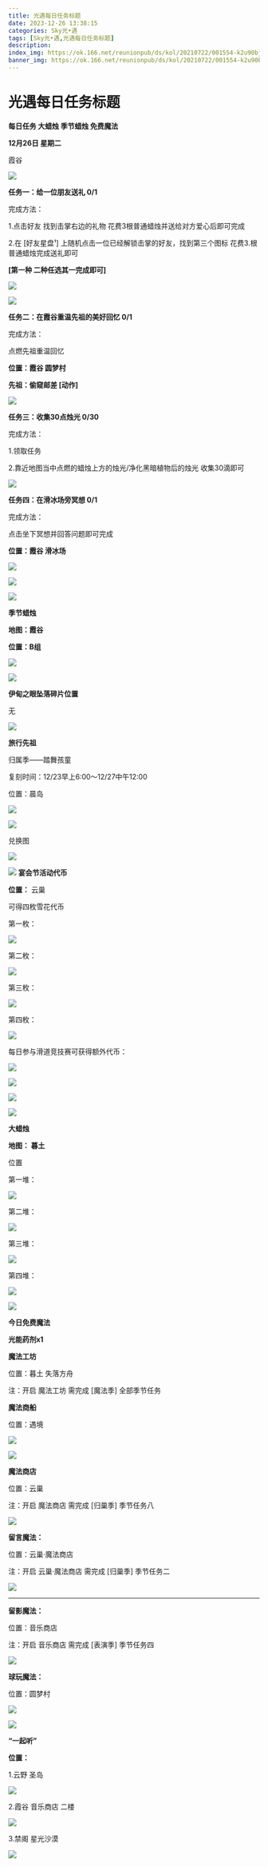 ```yaml
---
title: 光遇每日任务标题
date: 2023-12-26 13:38:15
categories: Sky光•遇
tags: [Sky光•遇,光遇每日任务标题]
description: 
index_img: https://ok.166.net/reunionpub/ds/kol/20210722/001554-k2u90bj7ay.png?imageView&thumbnail=600x0&type=jpg
banner_img: https://ok.166.net/reunionpub/ds/kol/20210722/001554-k2u90bj7ay.png?imageView&thumbnail=600x0&type=jpg
---
```

# 光遇每日任务标题
**每日任务 大蜡烛 季节蜡烛 免费魔法**

 **12月26日 星期二**

霞谷

![](https://img.166.net/reunionpub/ds/kol/20231226/002040-jwgyn0l157.jpeg)

 **任务一：给一位朋友送礼 0/1**

完成方法：

1.点击好友 找到击掌右边的礼物 花费3根普通蜡烛并送给对方爱心后即可完成

2.在 [好友星盘¹] 上随机点击一位已经解锁击掌的好友，找到第三个图标 花费3.根普通蜡烛完成送礼即可

 **[第一种 二种任选其一完成即可]**

![](https://img.166.net/reunionpub/ds/kol/20231226/001538-aund5m84fk.png)

![](https://img.166.net/reunionpub/ds/kol/20231226/001548-eirdagmkoq.jpeg)

 **任务二：在霞谷重温先祖的美好回忆 0/1**

完成方法：

点燃先祖重温回忆

 **位置：霞谷 圆梦村**

 **先祖：偷窥邮差 [动作]**

![](https://img.166.net/reunionpub/ds/kol/20231226/001606-4dlfskov1j.jpg)

 **任务三：收集30点烛光 0/30**

完成方法：

1.领取任务

2.靠近地图当中点燃的蜡烛上方的烛光/净化黑暗植物后的烛光 收集30滴即可

![](https://img.166.net/reunionpub/ds/kol/20231226/001623-5sg7nhrcy2.jpeg)

 **任务四：在滑冰场旁冥想 0/1**

完成方法：

点击坐下冥想并回答问题即可完成

 **位置：霞谷 滑冰场**

![](https://img.166.net/reunionpub/ds/kol/20231226/001653-imgnf7jz4h.png)

![](https://img.166.net/reunionpub/ds/kol/20231226/001701-fp63i5etnm.jpeg)

![](https://img.166.net/reunionpub/ds/kol/20231014/003453-vozlin1q8p.png)

 **季节蜡烛**

 **地图：霞谷**

 **位置：B组**

![](https://img.166.net/reunionpub/ds/kol/20231225/234104-y89mb50plj.jpg)

![](https://img.166.net/reunionpub/ds/kol/20231014/003453-vozlin1q8p.png)

 **伊甸之眼坠落碎片位置**

无

![](https://img.166.net/reunionpub/ds/kol/20231014/002539-7uzhdl3t0m.png)

 **旅行﻿先祖**

归属季——踏舞孩童

复刻时间：12/23早上6:00～12/27中午12:00

位置：晨岛

![](https://img.166.net/reunionpub/ds/kol/20231223/005907-5idtbksw3l.jpg)

![](https://img.166.net/reunionpub/ds/kol/20231223/005919-7v61otm2sh.jpg)

兑换图

![](https://img.166.net/reunionpub/ds/kol/20231223/003050-tsn741qbym.jpg)

![](https://img.166.net/reunionpub/ds/kol/20231014/002539-7uzhdl3t0m.png)
**宴会节活动代币**

  

 **位置：** 云巢

可得四枚雪花代币

第一枚：

![](https://img.166.net/reunionpub/ds/kol/20231226/003331-oqja1d9itl.jpg)

第二枚：

![](https://img.166.net/reunionpub/ds/kol/20231226/003337-dhefgnj7u2.jpg)

第三枚：

![](https://img.166.net/reunionpub/ds/kol/20231226/003343-ugrm05ahp2.jpg)

第四枚：

![](https://img.166.net/reunionpub/ds/kol/20231226/003349-p7to2vq8y5.jpg)

每日参与滑道竞技赛可获得额外代币：

![](https://img.166.net/reunionpub/ds/kol/20231224/010255-yqagfnostv.jpg)

![](https://img.166.net/reunionpub/ds/kol/20231224/010305-hnsjrod857.jpg)

![](https://img.166.net/reunionpub/ds/kol/20231224/010313-8a0hb91q7v.jpg)

![](https://img.166.net/reunionpub/ds/kol/20231014/002539-7uzhdl3t0m.png)

 **大蜡烛**

 **地图： 暮土**

位置

第一堆：

![](https://img.166.net/reunionpub/ds/kol/20231225/234311-1sh2oue9gi.jpg)

第二堆：

![](https://img.166.net/reunionpub/ds/kol/20231225/234321-ht0ryl9o3k.jpg)

第三堆：

![](https://img.166.net/reunionpub/ds/kol/20231225/234402-fbr2qj8hl1.jpg)

第四堆：

![](https://img.166.net/reunionpub/ds/kol/20231225/234434-rt1aiuk094.jpg)

![](https://img.166.net/reunionpub/ds/kol/20231014/004048-gyt2imp830.png)

 **今日免费魔法**

 **光能药剂x1**

 **魔法工坊**

位置：暮土 失落方舟

注：开启 魔法工坊 需完成 [魔法季] 全部季节任务

 **魔法商船**

位置：遇境

![](https://img.166.net/reunionpub/ds/kol/20231014/004605-qmuiowanf4.png)

![](https://img.166.net/reunionpub/ds/kol/20231225/234603-f9c6qs57n3.jpg)

 **魔法商店**

位置：云巢

注：开启 魔法商店 需完成 [归巢季] 季节任务八

![](https://img.166.net/reunionpub/ds/kol/20231225/234615-ybq1048tmh.jpg)

 **留言魔法：**

位置：云巢·魔法商店

注：开启 云巢·魔法商店 需完成 [归巢季] 季节任务二

![](https://img.166.net/reunionpub/ds/kol/20231107/140441-vyjm6wbds7.png)

 ****

**留影魔法：**

位置：音乐商店

注：开启 音乐商店 需完成 [表演季] 季节任务四

![](https://img.166.net/reunionpub/ds/kol/20231224/235259-acsf97juzi.jpeg)

 **球玩魔法：**

位置：圆梦村

![](https://img.166.net/reunionpub/ds/kol/20231014/005022-4hnlvzm7iu.png)

![](https://img.166.net/reunionpub/ds/kol/20231220/070757-w9oeg612sl.png)

 **“一起听”**

 **位置：**

1.云野 圣岛

![](https://img.166.net/reunionpub/ds/kol/20231220/071109-so6aef3jyr.jpeg)

2.霞谷 音乐商店 二楼

![](https://img.166.net/reunionpub/ds/kol/20231220/071120-naym3f5u4g.jpeg)

3.禁阁 星光沙漠

![](https://img.166.net/reunionpub/ds/kol/20231220/071136-p6b05krfu4.png)

